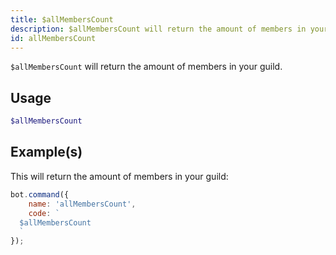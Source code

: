 ```yaml
---
title: $allMembersCount
description: $allMembersCount will return the amount of members in your guild.
id: allMembersCount
---
```


`$allMembersCount` will return the amount of members in your guild.

## Usage

```php
$allMembersCount
```

## Example(s)

This will return the amount of members in your guild:

```javascript
bot.command({
    name: 'allMembersCount',
    code: `
  $allMembersCount
  `
});
```